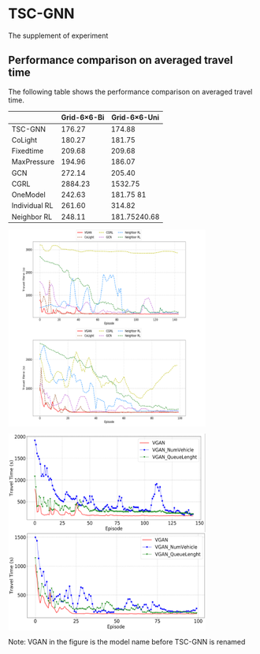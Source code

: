 # TSC-GNN
The supplement of experiment

## Performance comparison on averaged travel time

The following table shows the performance comparison on averaged travel time.

|         | Grid-6×6-Bi | Grid-6×6-Uni |
| ------- | ----------- | ------------ |
| TSC-GNN | 176.27      | 174.88       |
| CoLight | 180.27      | 181.75       |
| Fixedtime | 209.68      | 209.68       |
| MaxPressure | 194.96      | 186.07       |
| GCN | 272.14      | 205.40       |
| CGRL | 2884.23      | 1532.75       |
| OneModel | 242.63      | 181.75 81    |
| Individual RL | 261.60      | 314.82       |
| Neighbor RL | 248.11      | 181.75240.68       |


<img src="https://github.com/AaronXu296/TSC-GNN/blob/main/con_bi.png" width = "400" height = "200" alt="Grid-6×6-Bi" align=center /> <img src="https://github.com/AaronXu296/TSC-GNN/blob/main/con_uni.png" width = "400" height = "200" alt="" align=center />

<img src="https://github.com/AaronXu296/TSC-GNN/blob/main/ablation-bi.png" width = "400" height = "200" alt="" align=center /> <img src="https://github.com/AaronXu296/TSC-GNN/blob/main/ablation-uni.png" width = "400" height = "200" alt="" align=center />

Note: VGAN in the figure is the model name before TSC-GNN is renamed

